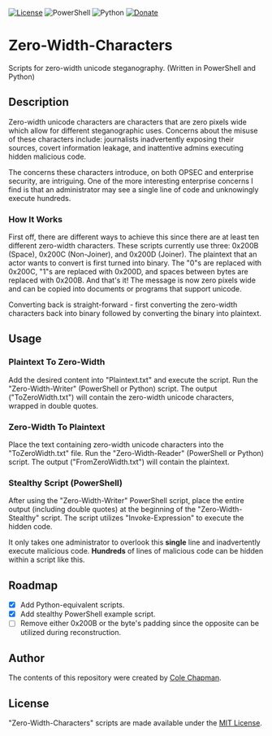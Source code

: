 [![License](https://img.shields.io/badge/license-MIT-green.svg)](https://choosealicense.com/licenses/mit/)
![PowerShell](https://img.shields.io/badge/powershell-7-blue.svg)
![Python](https://img.shields.io/badge/python-v3.9-blue.svg)
[![Donate](https://img.shields.io/badge/donate-PayPal-yellow.svg)](https://www.paypal.com/cgi-bin/webscr?cmd=_donations&business=XH8R7VFJQE3YQ&currency_code=USD)

# Zero-Width-Characters
Scripts for zero-width unicode steganography. (Written in PowerShell and Python)

## Description
Zero-width unicode characters are characters that are zero pixels wide which allow for different steganographic uses.  Concerns about the misuse of these characters include: journalists inadvertently exposing their sources, covert information leakage, and inattentive admins executing hidden malicious code.

The concerns these characters introduce, on both OPSEC and enterprise security, are intriguing.  One of the more interesting enterprise concerns I find is that an administrator may see a single line of code and unknowingly execute hundreds.

### How It Works
First off, there are different ways to achieve this since there are at least ten different zero-width characters.  These scripts currently use three: 0x200B (Space), 0x200C (Non-Joiner), and 0x200D (Joiner).  The plaintext that an actor wants to convert is first turned into binary.  The "0"s are replaced with 0x200C, "1"s are replaced with 0x200D, and spaces between bytes are replaced with 0x200B.  And that's it!  The message is now zero pixels wide and can be copied into documents or programs that support unicode.

Converting back is straight-forward - first converting the zero-width characters back into binary followed by converting the binary into plaintext.

## Usage
### Plaintext To Zero-Width
Add the desired content into "Plaintext.txt" and execute the script.  Run the "Zero-Width-Writer" (PowerShell or Python) script.  The output ("ToZeroWidth.txt") will contain the zero-width unicode characters, wrapped in double quotes.

### Zero-Width To Plaintext
Place the text containing zero-width unicode characters into the "ToZeroWidth.txt" file.  Run the "Zero-Width-Reader" (PowerShell or Python) script.  The output ("FromZeroWidth.txt") will contain the plaintext.

### Stealthy Script (PowerShell)
After using the "Zero-Width-Writer" PowerShell script, place the entire output (including double quotes) at the beginning of the "Zero-Width-Stealthy" script.  The script utilizes "Invoke-Expression" to execute the hidden code.

It only takes one administrator to overlook this **single** line and inadvertently execute malicious code.  **Hundreds** of lines of malicious code can be hidden within a script like this.

## Roadmap
- [x] Add Python-equivalent scripts.
- [x] Add stealthy PowerShell example script.
- [ ] Remove either 0x200B or the byte's padding since the opposite can be utilized during reconstruction.

## Author
The contents of this repository were created by [Cole Chapman](https://github.com/Endrem/).

## License
"Zero-Width-Characters" scripts are made available under the [MIT License](https://choosealicense.com/licenses/mit/).
